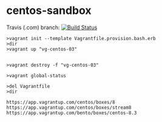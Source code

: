 # centos-sandbox


Travis (.com) branch:
[![Build Status](https://travis-ci.com/githubfoam/centos-sandbox.svg?branch=master)](https://travis-ci.com/githubfoam/centos-sandbox)  

~~~~
>vagrant init --template Vagrantfile.provision.bash.erb
>dir
>vagrant up "vg-centos-03"


>vagrant destroy -f "vg-centos-03"

>vagrant global-status

>del Vagrantfile
>dir
~~~~

~~~~
https://app.vagrantup.com/centos/boxes/8
https://app.vagrantup.com/centos/boxes/stream8
https://app.vagrantup.com/bento/boxes/centos-8.3
~~~~